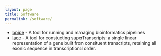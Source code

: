 ```yaml
---
layout: page
title: Software
permalink: /software/
---
```


* [bpipe](http://docs.bpipe.org/) - A tool for running and managing bioinformatics pipelines
* [lace](https://github.com/Oshlack/Lace) - A tool for constucting superTranscripts: a single linear representation of a gene built from consituent transcripts, retaining all exonic sequence in transcriptional order.

